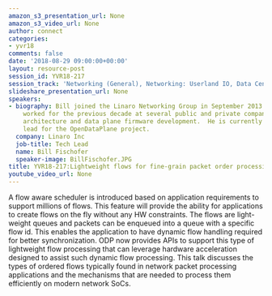 ```yaml
---
amazon_s3_presentation_url: None
amazon_s3_video_url: None
author: connect
categories:
- yvr18
comments: false
date: '2018-08-29 09:00:00+00:00'
layout: resource-post
session_id: YVR18-217
session_track: 'Networking (General), Networking: Userland IO, Data Center'
slideshare_presentation_url: None
speakers:
- biography: Bill joined the Linaro Networking Group in September 2013 after having
    worked for the previous decade at several public and private companies in network
    architecture and data plane firmware development.  He is currently the LNG technical
    lead for the OpenDataPlane project.
  company: Linaro Inc
  job-title: Tech Lead
  name: Bill Fischofer
  speaker-image: BillFischofer.JPG
title: YVR18-217:Lightweight flows for fine-grain packet order processing
youtube_video_url: None
---
```


A flow aware scheduler is introduced based on application requirements to support millions of flows. This  feature will provide the ability for applications to create flows on the fly without any HW constraints. The flows are light-weight queues and packets can be enqueued into a queue with a specific flow id. This enables the application to have dynamic flow handling required for better synchronization. ODP now provides APIs to support this type of lightweight flow processing that can leverage hardware acceleration designed to assist such dynamic flow processing. This talk discusses the types of ordered flows typically found in network packet processing applications and the mechanisms that are needed to process them efficiently on modern network SoCs.